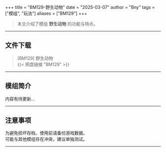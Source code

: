 +++
title = "BM129-野生动物"
date = "2025-03-07"
author = "Bny"
tags = ["模组", "玩法"]
aliases = ["BM129"]
+++

> 本文介绍了模组 **野生动物** 的功能与特点。

---

## 文件下载

> [BM129] 野生动物  
{{< 网盘链接 "BM129" >}}  

---

## 模组简介

>  
内容有待更新...  

---

## 注意事项

>  
为避免损坏存档，使用前请备份游戏数据。  
可能与其他模组存在冲突，建议单独测试。  

---

